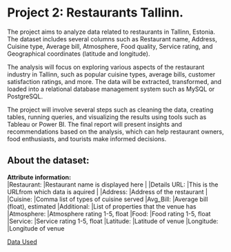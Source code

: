 # Project 2: Restaurants Tallinn.

The project aims to analyze data related to restaurants in Tallinn, Estonia. The dataset includes several columns such as Restaurant name, Address, 
Cuisine type, Average bill, Atmosphere, Food quality, Service rating, and Geographical coordinates (latitude and longitude).

The analysis will focus on exploring various aspects of the restaurant industry in Tallinn, such as popular cuisine types, average bills, 
customer satisfaction ratings, and more. The data will be extracted, transformed, and loaded into a relational database management system such 
as MySQL or PostgreSQL.

The project will involve several steps such as cleaning the data, creating tables, running queries, and visualizing the results using tools 
such as Tableau or Power BI. The final report will present insights and recommendations based on the analysis, which can help restaurant owners, 
food enthusiasts, and tourists make informed decisions.

## About the dataset:
**Attribute information:**<br />
|Restaurant:                   |Restaurant name is displayed here             |
|Details URL:                  |This is the URLfrom which data is aquired     |
|Address:                      |Address of the restaurant                     |
|Cuisine:                      |Comma list of types of cuisine served
|Avg_Bill:                     |Average bill (float), estimated
|Additional:                   |List of properties that the venue has
|Atmosphere:                   |Atmosphere rating 1-5, float
|Food:                         |Food rating 1-5, float
|Service:                      |Service rating 1-5, float
|Latitude:                     |Latitude of venue
|Longitude:                    |Longitude of venue

[Data Used](https://www.kaggle.com/datasets/ilyasmelyanskiy/tallinn-restaurants)
